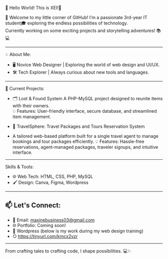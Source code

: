  👋 Hello World! This is XEI!🌟

🌴 Welcome to my little corner of GitHub! 
I’m a passionate 3rd-year IT student🎓 exploring the endless possibilities of technology.  
Currently working on some exciting projects and storytelling adventures! 📚💻

---

💡 About Me:
- 🖥️ Novice Web Designer | Exploring the world of web design and UI/UX.
- 🛠️ Tech Explorer | Always curious about new tools and languages.


---

🌟 Current Projects:
- 🗂️ Lost & Found System
  A PHP-MySQL project designed to reunite items with their owners.  
  💡 Features: User-friendly interface, secure database, and streamlined item management.
  
- 🧳 TravelSphere: Travel Packages and Tours Reservation System
- A tailored web-based platform built for a single travel agent to manage bookings and tour packages efficiently.
💡 Features: Hassle-free reservations, agent-managed packages, traveler signups, and intuitive interface.

---

 Skills & Tools:
- 🌐 Web Tech: HTML, CSS, PHP, MySQL  
- 🖌️ Design: Canva, Figma, Wordpress  

---

## 📫 Let's Connect:
- 📧 Email: maxinebusiness03@gmail.com  
- 🌐 Portfolio: Coming soon!
- 📝 Wordpress (below is my work during my web design training)
- ○ https://tinyurl.com/kmcx2vzr


---

From crafting tales to crafting code, I shape possibilities. 💻✨

